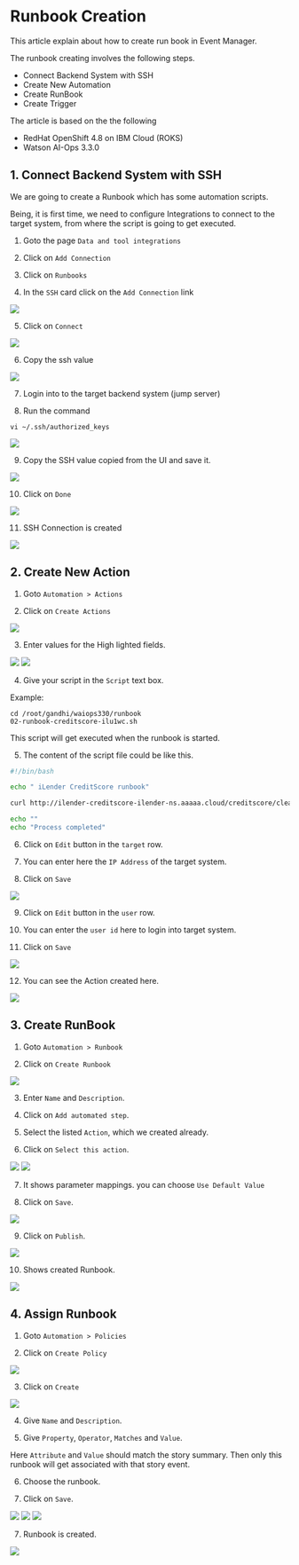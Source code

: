 # Runbook Creation

This article explain about how to create run book in Event Manager.

The runbook creating involves the following steps.

- Connect Backend System with SSH
- Create New Automation
- Create RunBook
- Create Trigger


The article is based on the the following

- RedHat OpenShift 4.8 on IBM Cloud (ROKS)
- Watson AI-Ops 3.3.0

## 1. Connect Backend System with SSH

We are going to create a Runbook which has some automation scripts.

Being, it is first time, we need to configure Integrations to connect to the target system, from where the script is going to get executed.

1. Goto the page `Data and tool integrations`

2. Click on  `Add Connection`

3. Click on  `Runbooks`

4. In the `SSH` card click on the `Add Connection` link

<img src="images/create-ssh-00001.png">

5. Click on  `Connect`

<img src="images/create-ssh-00002.png">

6. Copy the ssh value

<img src="images/create-ssh-00003.png">

7. Login into to the target backend system (jump server)

8. Run the command

```
vi ~/.ssh/authorized_keys
```

<img src="images/create-ssh-00004.png">

9. Copy the SSH value copied from the UI and save it.

<img src="images/create-ssh-00005.png">

10. Click on  `Done`

<img src="images/create-ssh-00006.png">

11. SSH Connection is created

<img src="images/create-ssh-00007.png">


## 2. Create New Action

1. Goto `Automation > Actions`

2. Click on  `Create Actions `

<img src="images/create-action-00001.png">

3. Enter values for the High lighted fields.

<img src="images/create-action-00002.png">
<img src="images/create-action-00003.png">

4. Give your script in the `Script` text box.


Example: 
```
cd /root/gandhi/waiops330/runbook
02-runbook-creditscore-ilu1wc.sh
```

This script will get executed when the runbook is started.


5. The content of the script file could be like this.

```.sh
#!/bin/bash

echo " iLender CreditScore runbook"

curl http://ilender-creditscore-ilender-ns.aaaaa.cloud/creditscore/clearLeakMemoryUptoMaxPercentage

echo ""
echo "Process completed"
```

6. Click on `Edit` button in the `target` row.

7. You can enter here the `IP Address` of the target system.

8. Click on  `Save`

<img src="images/create-action-00004.png">

9. Click on `Edit` button in the `user` row.

10. You can enter the `user id` here to login into target system.

11. Click on  `Save`

<img src="images/create-action-00005.png">

12. You can see the Action created here.

<img src="images/create-action-00006.png">


## 3. Create RunBook

1. Goto `Automation > Runbook`

2. Click on  `Create Runbook `

<img src="images/create-action-00001.png">

3. Enter `Name` and `Description`.

4. Click on `Add automated step`.

5. Select the listed `Action`, which we created already.

6. Click on `Select this action`.

<img src="images/create-action-00002.png">
<img src="images/create-action-00003.png">

7. It shows parameter mappings. you can choose `Use Default Value`

8. Click on `Save`.

<img src="images/create-action-00004.png">

9. Click on `Publish`.

<img src="images/create-action-00005.png">

10. Shows created Runbook.

<img src="images/create-action-00006.png">


## 4. Assign Runbook

1. Goto `Automation > Policies`

2. Click on  `Create Policy `

<img src="images/assign-runbook-00001.png">

3. Click on  `Create`

<img src="images/assign-runbook-00002.png">

4. Give `Name` and `Description`.

5. Give `Property`, `Operator`, `Matches` and `Value`.

Here `Attribute` and `Value` should match the story summary. Then only this runbook will get associated with that story event.

6. Choose the runbook.

7. Click on `Save`.

<img src="images/assign-runbook-00003.png">
<img src="images/assign-runbook-00004.png">
<img src="images/assign-runbook-00005.png">

7. Runbook is created.

<img src="images/assign-runbook-00006.png">

